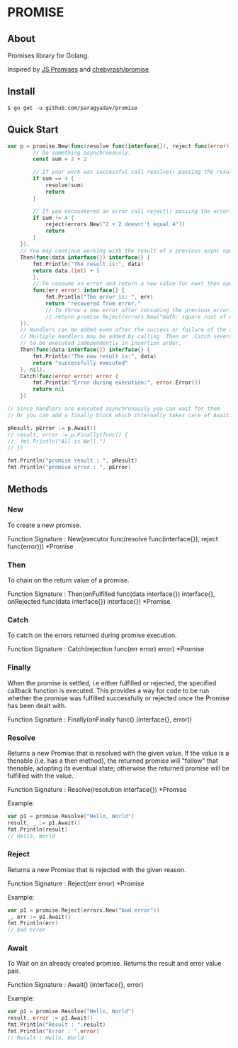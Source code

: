 # PROMISE

## About
Promises library for Golang. 

Inspired by [JS Promises](https://developer.mozilla.org/en-US/docs/Web/JavaScript/Reference/Global_Objects/Promise) and [chebyrash/promise](https://github.com/chebyrash/promise)

## Install

    $ go get -u github.com/paragyadav/promise

## Quick Start
```go
var p = promise.New(func(resolve func(interface{}), reject func(error)) {
		// Do something asynchronously.
		const sum = 2 + 2

		// If your work was successful call resolve() passing the result.
		if sum == 4 {
			resolve(sum)
			return
		}

		// If you encountered an error call reject() passing the error.
		if sum != 4 {
			reject(errors.New("2 + 2 doesnt't equal 4"))
			return
		}
	}).
	// You may continue working with the result of a previous async operation.
	Then(func(data interface{}) interface{} {
		fmt.Println("The result is:", data)
		return data.(int) + 1
	    },
		// To consume an error and return a new value for next then operations.
		func(err error) interface{} {
			fmt.Println("The error is: ", err)
			return "recovered from error."
			// To throw a new error after consuming the previous error.
			// return promise.Reject(errors.New("math: square root of negative number"))
	}).
	// Handlers can be added even after the success or failure of the asynchronous operation.
	// Multiple handlers may be added by calling .Then or .Catch several times,
	// to be executed independently in insertion order.
	Then(func(data interface{}) interface{} {
		fmt.Println("The new result is:", data)
		return "successfully executed"
	}, nil).
	Catch(func(error error) error {
		fmt.Println("Error during execution:", error.Error())
		return nil
	})

// Since handlers are executed asynchronously you can wait for them
// Or you can add a finally block which internally takes care of Await.

pResult, pError := p.Await()
// result, error := p.Finally(func() {
// 	fmt.Println("All is Well.")
// })

fmt.Println("promise result : ", pResult)
fmt.Println("promise error : ", pError)
```

## Methods

### New

To create a new promise.

Function Signature : New(executor func(resolve func(interface{}), reject func(error))) *Promise

### Then

To chain on the return value of a promise.

Function Signature : Then(onFulfilled func(data interface{}) interface{}, onRejected func(data interface{}) interface{}) *Promise

### Catch

To catch on the errors returned during promise execution.

Function Signature : Catch(rejection func(err error) error) *Promise

### Finally

When the promise is settled, i.e either fulfilled or rejected, the specified callback function is executed. This provides a way for code to be run whether the promise was fulfilled successfully or rejected once the Promise has been dealt with. 

Function Signature : Finally(onFinally func() (interface{}, error))

### Resolve

Returns a new Promise that is resolved with the given value. If the value is a thenable (i.e. has a then method), the returned promise will "follow" that thenable, adopting its eventual state; otherwise the returned promise will be fulfilled with the value.

Function Signature : Resolve(resolution interface{}) *Promise

Example:
```go
var p1 = promise.Resolve("Hello, World")
result, _ := p1.Await()
fmt.Println(result)
// Hello, World
```

### Reject

Returns a new Promise that is rejected with the given reason.

Function Signature : Reject(err error) *Promise

Example:
```go
var p1 = promise.Reject(errors.New("bad error"))
_, err := p1.Await()
fmt.Println(err)
// bad error
```

### Await

To Wait on an already created promise.
Returns the result and error value pair.

Function Signature : Await() (interface{}, error)

Example:
```go
var p1 = promise.Resolve("Hello, World")
result, error := p1.Await()
fmt.Println("Result : ",result)
fmt.Println("Error : ",error)
// Result : Hello, World
```

